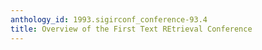 ```yaml
---
anthology_id: 1993.sigirconf_conference-93.4
title: Overview of the First Text REtrieval Conference
---
```

